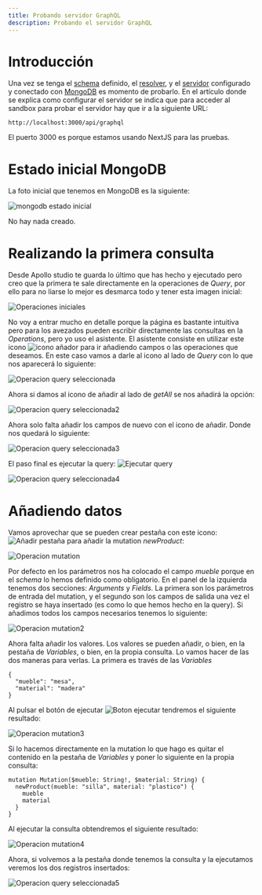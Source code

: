 ```yaml
---
title: Probando servidor GraphQL
description: Probando el servidor GraphQL
---
```


# Introducción

Una vez se tenga el [schema](https://irodrigob.github.io/docs/graph_ql/schemas/) definido, el [resolver](https://irodrigob.github.io/docs/graph_ql/resolvers/), y el [servidor](https://irodrigob.github.io/docs/graph_ql/servidor_graphql/) configurado y conectado con [MongoDB](https://irodrigob.github.io/docs/mongodb/usando_app/mongoose/) es momento de probarlo. En el artículo donde se explica como configurar el servidor se indica que para acceder al sandbox para probar el servidor hay que ir a la siguiente URL:

```
http://localhost:3000/api/graphql
```

El puerto 3000 es porque estamos usando NextJS para las pruebas.

# Estado inicial MongoDB

La foto inicial que tenemos en MongoDB es la siguiente:

![mongodb estado inicial](/images/graphql/servidor/mongo_estado_inicial.png)

No hay nada creado.

# Realizando la primera consulta

Desde Apollo studio te guarda lo último que has hecho y ejecutado pero creo que la primera te sale directamente en la operaciones de *Query*, por ello para no liarse lo mejor es desmarca todo y tener esta imagen inicial:

![Operaciones iniciales](/images/graphql/servidor/sandbox_operacion_inicial.png)

No voy a entrar mucho en detalle porque la página es bastante intuitiva pero para los avezados pueden escribir directamente las consultas en la *Operations*, pero yo uso el asistente. El asistente consiste en utilizar este icono ![icono añador](/images/graphql/servidor/icono_anyadir.png) para ir añadiendo campos o las operaciones que deseamos. En este caso vamos a darle al icono al lado de *Query* con lo que nos aparecerá lo siguiente:

![Operacion query seleccionada](/images/graphql/servidor/operacion_query_seleccionada.png)

Ahora si damos al icono de añadir al lado de *getAll* se nos añadirá la opción:

![Operacion query seleccionada2](/images/graphql/servidor/operacion_query_seleccionada2.png)

Ahora solo falta añadir los campos de nuevo con el icono de añadir. Donde nos quedará lo siguiente:

![Operacion query seleccionada3](/images/graphql/servidor/operacion_query_seleccionada3.png)

El paso final es ejecutar la query: ![Ejecutar query](/images/graphql/servidor/boton_ejecutar_query.png)

![Operacion query seleccionada4](/images/graphql/servidor/operacion_query_seleccionada4.png)

# Añadiendo datos

Vamos aprovechar que se pueden crear pestaña con este icono: ![Añadir pestaña](/images/graphql/servidor/boton_anyadir_pestanya.png) para añadir la mutation *newProduct*:

![Operacion mutation](/images/graphql/servidor/operacion_mutation1.png)

Por defecto en los parámetros nos ha colocado el campo *mueble* porque en el *schema* lo hemos definido como obligatorio.  En el panel de la izquierda tenemos dos secciones: *Arguments* y *Fields*. La primera son los parámetros de entrada del mutation, y el segundo son los campos de salida una vez el registro se haya insertado (es como lo que hemos hecho en la query). Si añadimos todos los campos necesarios tenemos lo siguiente:

![Operacion mutation2](/images/graphql/servidor/operacion_mutation2.png)

Ahora falta añadir los valores. Los valores se pueden añadir, o bien, en la pestaña de *Variables*, o bien, en la propia consulta.  Lo vamos hacer de las dos maneras para verlas. La primera es través de las *Variables*

```tpl
{
  "mueble": "mesa",
  "material": "madera"
}
```

Al pulsar el botón de ejecutar ![Boton ejecutar](/images/graphql/servidor/boton_ejecutar_mutation.png) tendremos el siguiente resultado:


![Operacion mutation3](/images/graphql/servidor/operacion_mutation3.png)

Si lo hacemos directamente en la mutation lo que hago es quitar el contenido en la pestaña de *Variables* y poner lo siguiente en la propia consulta:

```tpl
mutation Mutation($mueble: String!, $material: String) {
  newProduct(mueble: "silla", material: "plastico") {
    mueble
    material
  }
}
```
Al ejecutar la consulta obtendremos el siguiente resultado:

![Operacion mutation4](/images/graphql/servidor/operacion_mutation4.png)

Ahora, si volvemos a la pestaña donde tenemos la consulta y la ejecutamos veremos los dos registros insertados:

![Operacion query seleccionada5](/images/graphql/servidor/operacion_query_seleccionada5.png)

